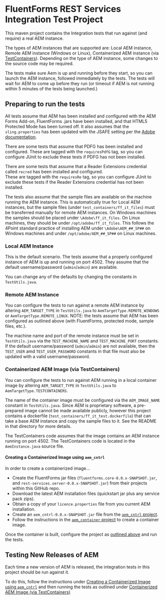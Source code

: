 # FluentForms REST Services Integration Test Project

This maven project contains the Integration tests that run against (and require) a real AEM instance.

The types of AEM instances that are supported are: Local AEM instance, Remote AEM instance (Windows or Linux), Containerized AEM instance (via [TestContainers](https://testcontainers.com/)).  Depending on the type of AEM instance, some changes to the source code may be required.

The tests make sure Aem is up and running before they start, so you can launch the AEM instance, followed immediately by the tests.  The tests will wait for AEM to come up before they run (or timeout if AEM is not running within 5 minutes of the tests being launched.)

## Preparing to run the tests

All tests assume that AEM has been installed and configured with the AEM Forms Add-on, FluentForms .jars have been installed, and that HTML5 Protected Mode has been turned off.  It also assumes that the `sling.properties` has been updated with the JSAFE setting per the [Adobe documentation](https://experienceleague.adobe.com/en/docs/experience-manager-65-lts/content/forms/install-aem-forms/osgi-installation/install-configure-document-services#configure-boot-delegation-for-rsa-bouncycastle-libraries).

There are some tests that assume that PDFG has been installed and configured.  These are tagged with the `requiresPdfG` tag, so you 
can configure JUnit to exclude these tests if PDFG has not been installed.

There are some tests that assume that a Reader Extensions credential called `recred` has been installed and configured.  
These are tagged with the `requiresRe` tag, so you can configure JUnit to exclude these tests if the Reader Extensions credential has not been installed.

The tests also assume that the sample files are available on the machine running the AEM instance.  This is automatically true for Local AEM instances, but the sample files (under `test_containers/ff_it_files`) must be transferred manually for remote AEM instances.  On Windows machines the samples should be placed under `\Adobe\ff_it_files`.  On Linux machines, they should be under `/opt/adobe/ff_it_files`.  This follows the 4Point standard practice of installing AEM under `\Adobe\AEM_##_SP##` on Windows machines and under `/opt/adobe/AEM_##_SP##` on Linux machines.

### Local AEM Instance
This is the default scenario.   The tests assume that a properly configured instance of AEM is up and running on port 4502.
They assume that the default username/password (`admin`/`admin`) are available.

You can change any of the defaults by changing the constants in `TestUtils.java`. 

### Remote AEM Instance
You can configure the tests to run against a remote AEM instance by altering `AEM_TARGET_TYPE` in `TestUtils.java` to `AemTargetType.REMOTE_WINDOWS` or `AemTargetType.REMOTE_LINUX`.  NOTE: the tests assume that AEM has been configured as outlined above (with FluentForms, protected mode, sample files, etc.).

The machine name and port of the remote instance must be set in `TestUtils.java` via the `TEST_MACHINE_NAME` and `TEST_MACHINE_PORT` constants.  If the default username/password (`admin`/`admin`) are not available, then the `TEST_USER` amd `TEST_USER_PASSWORD` constants in that file must also be updated with a valid username/password.

### Containerized AEM Image (via TestContainers)
You can configure the tests to run against AEM running in a local container image by altering `AEM_TARGET_TYPE` in `TestUtils.java` to `AemTargetType.TESTCONTAINERS`. 
 
 The name of the container image must be configured via the `AEM_IMAGE_NAME` constant in `TestUtils.java`.  Since AEM is 
 proprietary software, a pre-prepared image cannot be made available publicly, however this project contains a dockerfile (`test_containers/ff_it_test.dockerfile`) that can take a base AEM instance and copy the sample files to it.
 See the README in that directory for more details. 
    
The TestContainers code assumes that the image contains an AEM instance running on port 4502.  The TestContainers code is located in the `AemInstance.java` source file. 

#### Creating a Containerized Image using `aem_cntrl`

In order to create a containerized image...
* Create the FluentForms jar files (`fluentforms.core-0.0.x-SNAPSHOT.jar`, and `rest-services.server-0.0.x-SNAPSHOT.jar`) from their projects within this GitHub repo.
* Download the latest AEM installation files (quickstart jar plus any service pack zips).
* Obtain a copy of your `licence.properties` file from you current AEM installation.
* Create an `aem_cntrl-0.0.x-SNAPSHOT.jar` file from the [`aem_cntrl` project](https://github.com/4PointSolutions/aem-utils/tree/main/aem_cntrl).
* Follow the instructions in the [`aem_container` project](https://github.com/4PointSolutions/aem-utils/blob/main/aem_container/README.md) to create a container image.

Once the container is built, configure the project as [outlined above](#containerized-aem-image-via-testcontainers) and run the tests.

## Testing New Releases of AEM

Each time a new version of AEM is released, the integration tests in this project should be run against it.

To do this, follow the instructions under [Creating a Containerized Image using `aem_cntrl`](#creating-a-containerized-image-using-aem_cntrl) and then
running the tests as outlined under [Containerized AEM Image \(via TestContainers\)](#containerized-aem-image-via-testcontainers)